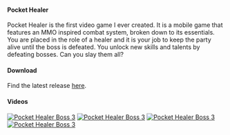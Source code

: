 #### Pocket Healer

Pocket Healer is the first video game I ever created. It is a mobile game that features an MMO inspired combat system, broken down to its essentials. You are placed in the role of a healer and it is your job to keep the party alive until the boss is defeated. You unlock new skills and talents by defeating bosses. Can you slay them all?

#### Download

Find the latest release [here](https://github.com/Johannes-Kutsch/Pocket-Healer/releases/latest).

#### Videos

[![Pocket Healer Boss 3](http://img.youtube.com/vi/uIfE-irobDI/0.jpg)](https://www.youtube.com/watch?v=uIfE-irobDI&list=PL1yhS38OeSNoyPmWPKO-_lNmM2QNMxUwk&index=2 "Pocket Healer Boss 3")
[![Pocket Healer Boss 3](http://img.youtube.com/vi/iGBp8R1NC6g/0.jpg)](https://www.youtube.com/watch?v=iGBp8R1NC6g&list=PL1yhS38OeSNoyPmWPKO-_lNmM2QNMxUwk&index=3 "Pocket Healer Boss 3")
[![Pocket Healer Boss 3](http://img.youtube.com/vi/s5mnnNnmLZs/0.jpg)](https://www.youtube.com/watch?v=s5mnnNnmLZs&list=PL1yhS38OeSNoyPmWPKO-_lNmM2QNMxUwk&index=4 "Pocket Healer Boss 3")
[![Pocket Healer Boss 3](http://img.youtube.com/vi/kQaP3TPOkbo/0.jpg)](https://www.youtube.com/watch?v=kQaP3TPOkbo&list=PL1yhS38OeSNoyPmWPKO-_lNmM2QNMxUwk&index=5 "Pocket Healer Boss 3")
